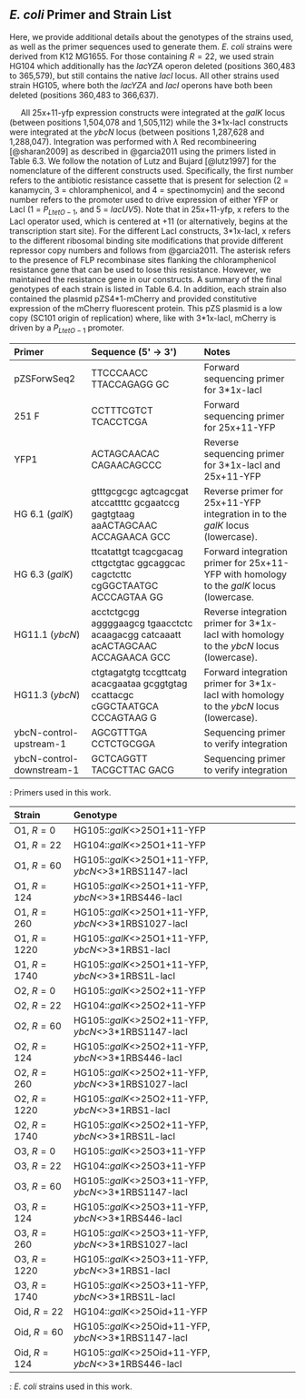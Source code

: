 ## *E. coli* Primer and Strain List 
Here, we provide additional details about the genotypes of the strains
used, as well as the primer sequences used to generate them. *E. coli*
strains were derived from K12 MG1655. For those containing $R=22$, we
used strain HG104 which additionally has the *lacYZA* operon deleted
(positions 360,483 to 365,579), but still contains the native *lacI*
locus. All other strains used strain HG105, where both the *lacYZA* and
*lacI* operons have both been deleted (positions 360,483 to 366,637).

&nbsp;&nbsp;&nbsp;&nbsp;&nbsp;All 25x+11-yfp expression constructs were integrated at the *galK* locus
(between positions 1,504,078 and 1,505,112) while the 3\*1x-lacI
constructs were integrated at the *ybcN* locus (between positions
1,287,628 and 1,288,047). Integration was performed with $\lambda$ Red
recombineering [@sharan2009] as described in @garcia2011 using the
primers listed in Table 6.3. We follow the notation of Lutz and Bujard
[@lutz1997] for the nomenclature of the different constructs used.
Specifically, the first number refers to the antibiotic resistance
cassette that is present for selection (2 = kanamycin, 3 =
chloramphenicol, and 4 = spectinomycin) and the second number refers to
the promoter used to drive expression of either YFP or LacI (1 =
$P_{LtetO-1}$, and 5 = *lacUV5*). Note that in 25x+11-yfp, x refers to
the LacI operator used, which is centered at +11 (or alternatively,
begins at the transcription start site). For the different LacI
constructs, 3\*1x-lacI, x refers to the different ribosomal binding site
modifications that provide different repressor copy numbers and follows
from @garcia2011. The asterisk refers to the presence of FLP recombinase
sites flanking the chloramphenicol resistance gene that can be used to
lose this resistance. However, we maintained the resistance gene in our
constructs. A summary of the final genotypes of each strain is listed in
Table 6.4. In addition, each strain also contained the
plasmid pZS4\*1-mCherry and provided constitutive expression of the
mCherry fluorescent protein. This pZS plasmid is a low copy (SC101
origin of replication) where, like with 3\*1x-lacI, mCherry is driven by
a $P_{LtetO-1}$ promoter.

| **Primer** | **Sequence (5' $\rightarrow$ 3')** | **Notes**|
|:--|:--|:--|
| pZSForwSeq2 | TTCCCAACC TTACCAGAGG GC | Forward sequencing primer for 3\*1x-lacI |
|251 F | CCTTTCGTCT TCACCTCGA| Forward sequencing primer for 25x+11-YFP|
| YFP1 | ACTAGCAACAC CAGAACAGCCC | Reverse sequencing primer for 3\*1x-lacI and 25x+11-YFP | 
| HG 6.1 (*galK*) | gtttgcgcgc agtcagcgat atccattttc gcgaatccg gagtgtaag aaACTAGCAAC ACCAGAACA GCC | Reverse primer for 25x+11-YFP integration in to the *galK* locus (lowercase). |
| HG 6.3 (*galK*) | ttcatattgt tcagcgacag cttgctgtac ggcaggcac cagctcttc cgGGCTAATGC ACCCAGTAA GG | Forward integration primer for 25x+11-YFP with homology to the *galK* locus (lowercase.|
| HG11.1 (*ybcN*) | acctctgcgg aggggaagcg tgaacctctc acaagacgg catcaaatt acACTAGCAAC ACCAGAACA GCC| Reverse integration primer for 3\*1x-lacI with homology to the *ybcN* locus (lowercase). |
| HG11.3 (*ybcN*)| ctgtagatgtg tccgttcatg acacgaataa gcggtgtag ccattacgc cGGCTAATGCA CCCAGTAAG G| Forward integration primer for 3\*1x-lacI with homology to the *ybcN* locus (lowercase).|
| ybcN-control-upstream-1 | AGCGTTTGA CCTCTGCGGA | Sequencing primer to verify integration | 
| ybcN-control-downstream-1| GCTCAGGTT TACGCTTAC GACG | Sequencing primer to verify integration | 
: Primers used in this work.


|**Strain** | **Genotype** |
|:--|:--|
| O1, $R=0$ | HG105::*galK*<>25O1+11-YFP |
| O1, $R=22$ | HG104::*galK*<>25O1+11-YFP |
| O1, $R=60$ | HG105::*galK*<>25O1+11-YFP, *ybcN*<>3\*1RBS1147-lacI |
| O1, $R=124$ | HG105::*galK*<>25O1+11-YFP, *ybcN*<>3\*1RBS446-lacI |
| O1, $R=260$ | HG105::*galK*<>25O1+11-YFP, *ybcN*<>3\*1RBS1027-lacI |
| O1, $R=1220$ | HG105::*galK*<>25O1+11-YFP, *ybcN*<>3\*1RBS1-lacI |
| O1, $R=1740$ | HG105::*galK*<>25O1+11-YFP, *ybcN*<>3\*1RBS1L-lacI |
| O2, $R=0$ | HG105::*galK*<>25O2+11-YFP |
| O2, $R=22$ | HG104::*galK*<>25O2+11-YFP |
| O2, $R=60$ | HG105::*galK*<>25O2+11-YFP, *ybcN*<>3\*1RBS1147-lacI |
| O2, $R=124$ | HG105::*galK*<>25O2+11-YFP, *ybcN*<>3\*1RBS446-lacI |
| O2, $R=260$ | HG105::*galK*<>25O2+11-YFP, *ybcN*<>3\*1RBS1027-lacI |
| O2, $R=1220$ | HG105::*galK*<>25O2+11-YFP, *ybcN*<>3\*1RBS1-lacI |
| O2, $R=1740$ | HG105::*galK*<>25O2+11-YFP, *ybcN*<>3\*1RBS1L-lacI |
| O3, $R=0$ | HG105::*galK*<>25O3+11-YFP |
| O3, $R=22$ | HG104::*galK*<>25O3+11-YFP |
| O3, $R=60$ | HG105::*galK*<>25O3+11-YFP, *ybcN*<>3\*1RBS1147-lacI |
| O3, $R=124$ | HG105::*galK*<>25O3+11-YFP, *ybcN*<>3\*1RBS446-lacI |
| O3, $R=260$ | HG105::*galK*<>25O3+11-YFP, *ybcN*<>3\*1RBS1027-lacI |
| O3, $R=1220$ | HG105::*galK*<>25O3+11-YFP, *ybcN*<>3\*1RBS1-lacI |
| O3, $R=1740$ | HG105::*galK*<>25O3+11-YFP, *ybcN*<>3\*1RBS1L-lacI |
| Oid, $R=22$ | HG104::*galK*<>25Oid+11-YFP |
| Oid, $R=60$ | HG105::*galK*<>25Oid+11-YFP, *ybcN*<>3\*1RBS1147-lacI |
| Oid, $R=124$ | HG105::*galK*<>25Oid+11-YFP, *ybcN*<>3\*1RBS446-lacI |
: *E. coli* strains used in this work.


